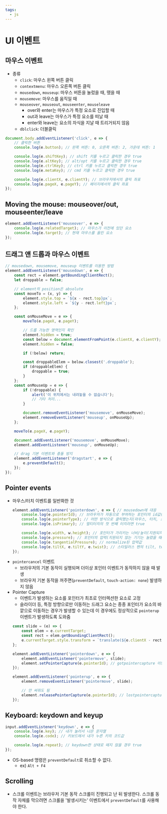 ```yaml
---
tags:
  - js
---
```


# UI 이벤트

## 마우스 이벤트

- 종류
	- `click`: 마우스 왼쪽 버튼 클릭
	- `contextmenu`: 마우스 오른쪽 버튼 클릭
	- `mousedown`, `mouseup`: 마우스 버튼을 눌렀을 때, 뗐을 때
	- `mousemove`: 마우스를 움직일 때
	- `mouseover`, `mouseout`, `mouseenter`, `mouseleave`
		- over와 enter는 마우스가 특정 요소로 진입할 때
		- out과 leave는 마우스가 특정 요소를 떠날 때
		- enter와 leave는 요소의 자식을 지날 때 트리거되지 않음
	- `dblclick`: 더블클릭

```js
document.body.addEventListener('click', e => {
	// 클릭한 버튼
	console.log(e.button); // 왼쪽 버튼: 0, 오른쪽 버튼: 2, 가운데 버튼: 1

	console.log(e.shiftKey); // shift 키를 누르고 클릭한 경우 true
	console.log(e.altKey); // alt/opt 키를 누르고 클릭한 경우 true
	console.log(e.ctrlKey); // ctrl 키를 누르고 클릭한 경우 true
	console.log(e.metaKey); // cmd 키를 누르고 클릭한 경우 true

	console.log(e.clientX, e.clientY); // 브라우저에서의 클릭 좌표
	console.log(e.pageX, e.pageY); // 페이지에서의 클릭 좌표
});
```

## Moving the mouse: mouseover/out, mouseenter/leave

```js
element.addEventListener('mouseover', e => {
	console.log(e.relatedTarget); // 마우스가 이전에 있던 요소
	console.log(e.target); // 현재 마우스를 올린 요소
});
```

## 드래그 앤 드롭과 마우스 이벤트

```js
// mousedown, mousemove, mouseup 이벤트를 이용한 방법
element.addEventListener('mousedown', e => {
	const rect = element.getBoundingClientRect();
	let droppable = false;

	// element의 position은 absolute
	const moveTo = (x, y) => {
		element.style.top = `${x - rect.top}px`;
		element.style.left = `${y - rect.left}px`;
	};

	const onMouseMove = e => {
		moveTo(e.pageX, e.pageY);

		// 드롭 가능한 영역인지 확인
		element.hidden = true;
		const below = document.elementFromPoint(e.clientX, e.clientY);
		element.hidden = false;

		if (!below) return;

		const droppableElem = below.closest('.droppable');
		if (droppableElem) {
			droppable = true;
		}
	};
	const onMouseUp = e => {
		if (!droppable) {
			alert('이 위치에서는 내려놓을 수 없습니다');
			// 기타 처리...
		}

		document.removeEventListener('mousemove', onMouseMove);
		element.removeEventListener('mouseup', onMouseUp);
	};

	moveTo(e.pageX, e.pageY);

	document.addEventListener('mousemove', onMouseMove);
	element.addEventListener('mouseup', onMouseUp);

	// drag 기본 이벤트와 충돌 방지
	element.addEventListener('dragstart', e => {
		e.preventDefault();
	});
});
```

## Pointer events

- 마우스/터치 이벤트를 일반화한 것
	```js
	element.addEventListener('pointerdown', e => { // mousedown에 대응
		console.log(e.pointerId); // 브라우저가 자동으로 부여하는 포인터의 id값(멀티 터치 대응)
		console.log(e.pointerType); // 어떤 방식으로 클릭했는지(마우스, 터치, 스타일러스 펜, ...)을 문자열로 표시
		console.log(e.isPrimary); // 멀티터치의 첫 번째 터치라면 true

		console.log(e.width, w.height); // 포인터가 가리키는 너비/높이(지원되지 않는 경우 1)
		console.log(e.pressure); // 포인터의 압력(지원되지 않는 기기는 눌렸을 때 0.5, 뗐을 때 0)
		console.log(e.tangentialPressure); // normalize된 압력값
		console.log(e.tiltX, e.tiltY, e.twist); // 스타일러스 펜의 tilt, twist 값
	});
	```
- `pointercancel` 이벤트
	- 브라우저의 기본 동작이 실행되며 더이상 포인터 이벤트가 동작하지 않을 때 발생
	- 브라우저 기본 동작을 꺼주면(`preventDefault`, `touch-action: none`) 발생하지 않음
- Pointer Capture
	- 이벤트가 발생하는 요소를 포인터가 최초로 인터렉션한 요소로 고정
	- 슬라이더 등, 특정 방향으로만 이동하는 드래그 요소는 종종 포인터가 요소의 바깥으로 이동하는 경우가 발생할 수 있는데 이 경우에도 정상적으로 `pointerup` 이벤트가 발생하도록 도와줌
	```js
	const slide = (e) => {
		const elem = e.currentTarget;
		const rect = elem.getBoundingClientRect();
		e.currentTarget.style.transform = `translate(${e.clientX - rect.left}px)`;
	};

	element.addEventListener('pointerdown', e => {
		element.addEventListener('pointermove', slide);
		element.setPointerCapture(e.pointerId); // gotpointercapture 이벤트 발생
	});

	element.addEventListener('pointerup', e => {
		element.removeEventListener('pointermove', slide);

		// 안 써줘도 됨
		element.releasePointerCapture(e.pointerId); // lostpointercapture 이벤트 발생
	});
	```

## Keyboard: keydown and keyup

```js
input.addEventListener('keydown', e => {
	console.log(e.key); // 내가 눌러서 나온 문자열
	console.log(e.code); // 키보드에서 내가 누른 키의 코드값

	console.log(e.repeat); // keydown한 상태로 떼지 않을 경우 true
});
```

- OS-based 명령은 `preventDefault`로 취소할 수 없다.
	- ex) `Alt + F4`

## Scrolling

- 스크롤 이벤트는 브라우저 기본 동작 스크롤이 진행되고 난 뒤 발생한다. 스크롤 동작 자체를 막으려면 스크롤을 '발생시키는' 이벤트에서 `preventDefault`를 사용해야 한다.

<PageTags />
